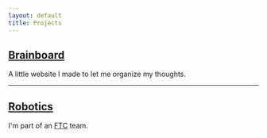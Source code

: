 ```yaml
---
layout: default
title: Projects
---
```


## [Brainboard](https://bananamaster3.github.io/projects/brainboard/index.html)
A little website I made to let me organize my thoughts.

___

## [Robotics](https://overclockedftc.com/)
I'm part of an [FTC](https://www.firstinspires.org/robotics/ftc) team.

